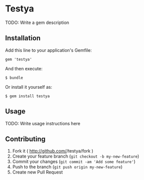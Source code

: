 # Testya

TODO: Write a gem description

## Installation

Add this line to your application's Gemfile:

    gem 'testya'

And then execute:

    $ bundle

Or install it yourself as:

    $ gem install testya

## Usage

TODO: Write usage instructions here

## Contributing

1. Fork it ( http://github.com/<my-github-username>/testya/fork )
2. Create your feature branch (`git checkout -b my-new-feature`)
3. Commit your changes (`git commit -am 'Add some feature'`)
4. Push to the branch (`git push origin my-new-feature`)
5. Create new Pull Request
